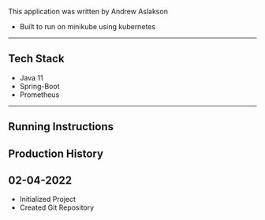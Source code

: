 This application was written by Andrew Aslakson
- Built to run on minikube using kubernetes

------------------------
Tech Stack
------------------------
- Java 11
- Spring-Boot
- Prometheus

-------------------------
Running Instructions
-------------------------


Production History
-------------------------
02-04-2022
-------------------------
- Initialized Project
- Created Git Repository
